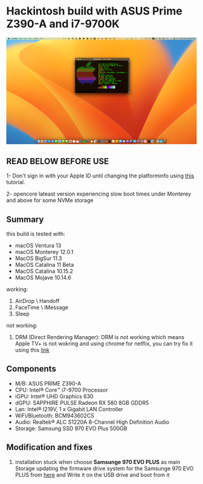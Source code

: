 # Hackintosh build with ASUS Prime Z390-A and i7-9700K
![system_info](https://github.com/m4ary/OpenCore-Asus-Prime-Z390A_i7-9700K_RX580/blob/main/screenshot-macos13.jpg?raw=true)



## READ BELOW BEFORE USE
1- Don't sign in with your Apple ID until changing the platforminfo using [this](https://dortania.github.io/OpenCore-Install-Guide/config.plist/coffee-lake.html#platforminfo) tutorial.

2- opencore lateast version experiencing slow boot times under Monterey and above for some NVMe storage



## Summary
this build is tested with:
- macOS Ventura 13
- macOS Monterey 12.0.1
- MacOS BigSur 11.3
- MacOS Catalina 11 Beta
- MacOS Catalina 10.15.2
- MacOS Mojave 10.14.6

working:
1. AirDrop \\ Handoff
2. FaceTime \\ iMessage
3. Sleep

not working:
1. DRM (Direct Rendering Manager):
DRM is not working which means Apple TV+ is not wokring and using chrome for netflix, you can try fix it using this [link](https://dortania.github.io/OpenCore-Post-Install/universal/drm.html)



## Components
- M/B: ASUS PRIME Z390-A
- CPU: Intel® Core™ i7-9700 Processor
- iGPU: Intel® UHD Graphics 630
- dGPU: SAPPHIRE PULSE Radeon RX 580 8GB GDDR5
- Lan: Intel® I219V, 1 x Gigabit LAN Controller
- WiFi/Bluetooth: BCM943602CS
- Audio: Realtek® ALC S1220A 8-Channel High Definition Audio
- Storage: Samsung SSD 970 EVO Plus 500GB


## Modification and fixes

1. installation stuck when choose **Samsunge 970 EVO PLUS** as main Storage
updating the firmware drive system for the Samsunge 970 EVO PLUS from  [here](https://www.samsung.com/semiconductor/minisite/ssd/download/tools/) and Write it on the USB drive and boot from it
